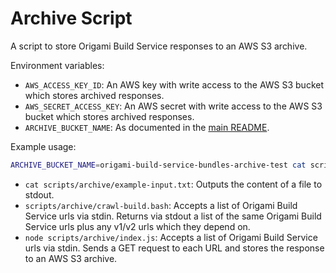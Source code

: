 # Archive Script

A script to store Origami Build Service responses to an AWS S3 archive.

Environment variables:
- `AWS_ACCESS_KEY_ID`: An AWS key with write access to the AWS S3 bucket which stores archived responses.
- `AWS_SECRET_ACCESS_KEY`: An AWS secret with write access to the AWS S3 bucket which stores archived responses.
- `ARCHIVE_BUCKET_NAME`: As documented in the [main README](../../README.md).

Example usage:
```bash
ARCHIVE_BUCKET_NAME=origami-build-service-bundles-archive-test cat scripts/archive/example-input.txt | scripts/archive/crawl-build.bash | node scripts/archive/index.js
```

- `cat scripts/archive/example-input.txt`: Outputs the content of a file to stdout.
- `scripts/archive/crawl-build.bash`: Accepts a list of Origami Build Service urls via stdin. Returns via stdout a list of the same Origami Build Service urls plus any v1/v2 urls which they depend on.
- `node scripts/archive/index.js`: Accepts a list of Origami Build Service urls via stdin. Sends a GET request to each URL and stores the response to an AWS S3 archive.
